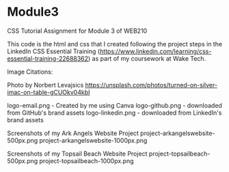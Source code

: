 # Module3
CSS Tutorial Assignment for Module 3 of WEB210

This code is the html and css that I created following the project steps in the 
LinkedIn CSS Essential Training (https://www.linkedin.com/learning/css-essential-training-22688362)
as part of my coursework at Wake Tech.

Image Citations:

Photo by Norbert Levajsics https://unsplash.com/photos/turned-on-silver-imac-on-table-gCUOkv04kbI


logo-email.png - Created by me using Canva
logo-github.png - downloaded from GitHub's brand assets
logo-linkedin.png - downloaded from LinkedIn's brand assets 

Screenshots of my Ark Angels Website Project
    project-arkangelswebsite-500px.png
    project-arkangelswebsite-1000px.png

Screenshots of my Topsail Beach Website Project
    project-topsailbeach-500px.png
    project-topsailbeach-1000px.png
